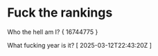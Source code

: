 # Fuck the rankings

Who the hell am I?
{ 16744775 }

What fucking year is it?
[ 2025-03-12T22:43:20Z ]
